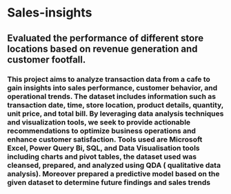 # Sales-insights
## Evaluated the performance of different store locations based on revenue generation and customer footfall.
### This project aims to analyze transaction data from a cafe to gain insights into sales performance, customer behavior, and operational trends. The dataset includes information such as transaction date, time, store location, product details, quantity, unit price, and total bill. By leveraging data analysis techniques and visualization tools, we seek to provide actionable recommendations to optimize business operations and enhance customer satisfaction. Tools used are Microsoft Excel, Power Query Bi, SQL, and Data Visualisation tools including charts and pivot tables, the dataset used was cleansed, prepared, and analyzed using QDA ( qualitative data analysis). Moreover prepared a predictive model based on the given dataset to determine future findings and sales trends
